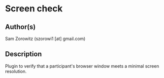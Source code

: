 # Screen check

## Author(s)

Sam Zorowitz (szorowi1 [at] gmail.com)

## Description

Plugin to verify that a participant's browser window meets a minimal screen resolution.
